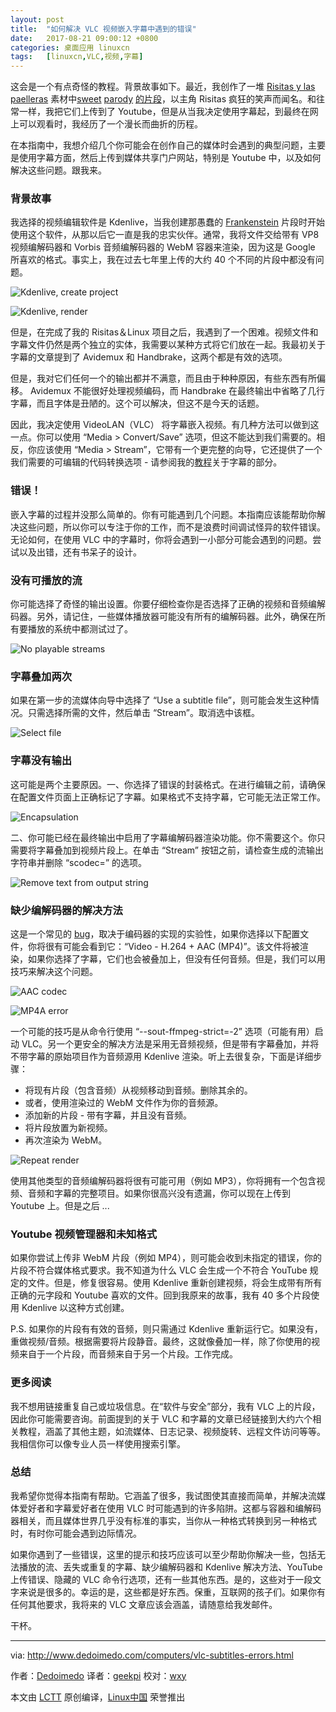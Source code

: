 ```yaml
---
layout: post
title:	"如何解决 VLC 视频嵌入字幕中遇到的错误"
date:	2017-08-21 09:00:12 +0800 
categories:	桌面应用 linuxcn 
tags:	[linuxcn,VLC,视频,字幕]
---
```



这会是一个有点奇怪的教程。背景故事如下。最近，我创作了一堆 [Risitas y las paelleras](https://www.youtube.com/watch?v=cDphUib5iG4) 素材中[sweet](https://www.youtube.com/watch?v=MpDdGOKZ3dg) [parody](https://www.youtube.com/watch?v=KHG6fXEba0A) [的片段](https://www.youtube.com/watch?v=TXw5lRi97YY)，以主角 Risitas 疯狂的笑声而闻名。和往常一样，我把它们上传到了 Youtube，但是从当我决定使用字幕起，到最终在网上可以观看时，我经历了一个漫长而曲折的历程。


在本指南中，我想介绍几个你可能会在创作自己的媒体时会遇到的典型问题，主要是使用字幕方面，然后上传到媒体共享门户网站，特别是 Youtube 中，以及如何解决这些问题。跟我来。


### 背景故事


我选择的视频编辑软件是 Kdenlive，当我创建那愚蠢的 [Frankenstein](http://www.dedoimedo.com/computers/frankenstein-media.html) 片段时开始使用这个软件，从那以后它一直是我的忠实伙伴。通常，我将文件交给带有 VP8 视频编解码器和 Vorbis 音频编解码器的 WebM 容器来渲染，因为这是 Google 所喜欢的格式。事实上，我在过去七年里上传的大约 40 个不同的片段中都没有问题。


![Kdenlive, create project](/Asserts/Images//attachment/album/201708/21/090014fvkplsj0av1fk521.jpg)


![Kdenlive, render](/Asserts/Images//attachment/album/201708/21/090015brl9l99rxqm9rlgl.png)


但是，在完成了我的 Risitas＆Linux 项目之后，我遇到了一个困难。视频文件和字幕文件仍然是两个独立的实体，我需要以某种方式将它们放在一起。我最初关于字幕的文章提到了 Avidemux 和 Handbrake，这两个都是有效的选项。


但是，我对它们任何一个的输出都并不满意，而且由于种种原因，有些东西有所偏移。 Avidemux 不能很好处理视频编码，而 Handbrake 在最终输出中省略了几行字幕，而且字体是丑陋的。这个可以解决，但这不是今天的话题。


因此，我决定使用 VideoLAN（VLC） 将字幕嵌入视频。有几种方法可以做到这一点。你可以使用 “Media > Convert/Save” 选项，但这不能达到我们需要的。相反，你应该使用 “Media > Stream”，它带有一个更完整的向导，它还提供了一个我们需要的可编辑的代码转换选项 - 请参阅我的[教程](http://www.dedoimedo.com/computers/vlc-subtitles.html)关于字幕的部分。


### 错误！


嵌入字幕的过程并没那么简单的。你有可能遇到几个问题。本指南应该能帮助你解决这些问题，所以你可以专注于你的工作，而不是浪费时间调试怪异的软件错误。无论如何，在使用 VLC 中的字幕时，你将会遇到一小部分可能会遇到的问题。尝试以及出错，还有书呆子的设计。


### 没有可播放的流


你可能选择了奇怪的输出设置。你要仔细检查你是否选择了正确的视频和音频编解码器。另外，请记住，一些媒体播放器可能没有所有的编解码器。此外，确保在所有要播放的系统中都测试过了。


![No playable streams](/Asserts/Images//attachment/album/201708/21/090015a8p4og4o6ocd78b9.png)


### 字幕叠加两次


如果在第一步的流媒体向导中选择了 “Use a subtitle file”，则可能会发生这种情况。只需选择所需的文件，然后单击 “Stream”。取消选中该框。


![Select file](/Asserts/Images//attachment/album/201708/21/090016tcavdc9qgv34odci.png)


### 字幕没有输出


这可能是两个主要原因。一、你选择了错误的封装格式。在进行编辑之前，请确保在配置文件页面上正确标记了字幕。如果格式不支持字幕，它可能无法正常工作。


![Encapsulation](/Asserts/Images//attachment/album/201708/21/090016hfl365lln6zn77pj.png)


二、你可能已经在最终输出中启用了字幕编解码器渲染功能。你不需要这个。你只需要将字幕叠加到视频片段上。在单击 “Stream” 按钮之前，请检查生成的流输出字符串并删除 “scodec=” 的选项。


![Remove text from output string](/Asserts/Images//attachment/album/201708/21/090016f8izwyld2zinjdnz.png)


### 缺少编解码器的解决方法


这是一个常见的 [bug](https://trac.videolan.org/vlc/ticket/6184)，取决于编码器的实现的实验性，如果你选择以下配置文件，你将很有可能会看到它：“Video - H.264 + AAC (MP4)”。该文件将被渲染，如果你选择了字幕，它们也会被叠加上，但没有任何音频。但是，我们可以用技巧来解决这个问题。


![AAC codec](/Asserts/Images//attachment/album/201708/21/090017tkjkttuaq3ubdy6n.png)


![MP4A error](/Asserts/Images//attachment/album/201708/21/090017x9jm0n8jb0hkaaj9.png)


一个可能的技巧是从命令行使用 “--sout-ffmpeg-strict=-2” 选项（可能有用）启动 VLC。另一个更安全的解决方法是采用无音频视频，但是带有字幕叠加，并将不带字幕的原始项目作为音频源用 Kdenlive 渲染。听上去很复杂，下面是详细步骤：


* 将现有片段（包含音频）从视频移动到音频。删除其余的。
* 或者，使用渲染过的 WebM 文件作为你的音频源。
* 添加新的片段 - 带有字幕，并且没有音频。
* 将片段放置为新视频。
* 再次渲染为 WebM。


![Repeat render](/Asserts/Images//attachment/album/201708/21/090017z00ruk8l5xuh6uu8.jpg)


使用其他类型的音频编解码器将很有可能可用（例如 MP3），你将拥有一个包含视频、音频和字幕的完整项目。如果你很高兴没有遗漏，你可以现在上传到 Youtube 上。但是之后 ...


### Youtube 视频管理器和未知格式


如果你尝试上传非 WebM 片段（例如 MP4），则可能会收到未指定的错误，你的片段不符合媒体格式要求。我不知道为什么 VLC 会生成一个不符合 YouTube 规定的文件。但是，修复很容易。使用 Kdenlive 重新创建视频，将会生成带有所有正确的元字段和 Youtube 喜欢的文件。回到我原来的故事，我有 40 多个片段使用 Kdenlive 以这种方式创建。


P.S. 如果你的片段有有效的音频，则只需通过 Kdenlive 重新运行它。如果没有，重做视频/音频。根据需要将片段静音。最终，这就像叠加一样，除了你使用的视频来自于一个片段，而音频来自于另一个片段。工作完成。


### 更多阅读


我不想用链接重复自己或垃圾信息。在“软件与安全”部分，我有 VLC 上的片段，因此你可能需要咨询。前面提到的关于 VLC 和字幕的文章已经链接到大约六个相关教程，涵盖了其他主题，如流媒体、日志记录、视频旋转、远程文件访问等等。我相信你可以像专业人员一样使用搜索引擎。


### 总结


我希望你觉得本指南有帮助。它涵盖了很多，我试图使其直接而简单，并解决流媒体爱好者和字幕爱好者在使用 VLC 时可能遇到的许多陷阱。这都与容器和编解码器相关，而且媒体世界几乎没有标准的事实，当你从一种格式转换到另一种格式时，有时你可能会遇到边际情况。


如果你遇到了一些错误，这里的提示和技巧应该可以至少帮助你解决一些，包括无法播放的流、丢失或重复的字幕、缺少编解码器和 Kdenlive 解决方法、YouTube 上传错误、隐藏的 VLC 命令行选项，还有一些其他东西。是的，这些对于一段文字来说是很多的。幸运的是，这些都是好东西。保重，互联网的孩子们。如果你有任何其他要求，我将来的 VLC 文章应该会涵盖，请随意给我发邮件。


干杯。




---


via: <http://www.dedoimedo.com/computers/vlc-subtitles-errors.html>


作者：[Dedoimedo](http://www.dedoimedo.com/faq.html) 译者：[geekpi](https://github.com/geekpi) 校对：[wxy](https://github.com/wxy)


本文由 [LCTT](https://github.com/LCTT/TranslateProject) 原创编译，[Linux中国](https://linux.cn/) 荣誉推出
